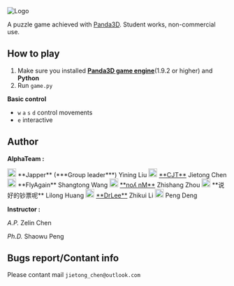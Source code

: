 <!-- Island of Wind -->

<img src="http://i.imgur.com/lQ9Dv7I.png" alt="Logo">

A puzzle game achieved with <a href="https://www.panda3d.org/" target="_blank">Panda3D</a>. Student works, non-commercial use.

## How to play
1. Make sure you installed <a href="https://www.panda3d.org/download.php?sdk" target="_blank">**Panda3D game engine**</a>(1.9.2 or higher) and **Python**
2. Run `game.py`

**Basic control**

* `w` `a` `s` `d` control movements
* `e` interactive

## Author
**AlphaTeam :**

<img src="http://q.qlogo.cn/headimg_dl?dst_uin=754600392&spec=100" alt="754600392" width="20" height="20">
 **Japper** (***Group leader***) Yining Liu

<img src="http://q.qlogo.cn/headimg_dl?dst_uin=1074614289&spec=640" alt="1074614289" width="20" height="20">
 <a href="https://github.com/CJT-Jackton" target="_blank">**CJT**</a> Jietong Chen

<img src="http://q.qlogo.cn/headimg_dl?dst_uin=1132741010&spec=640" alt="1132741010" width="20" height="20">
 **FlyAgain** Shangtong Wang

<img src="http://q.qlogo.cn/headimg_dl?dst_uin=364075883&spec=640" alt="364075883" width="20" height="20">
 <a href="https://github.com/1z-McGrady" target="_blank">**noʎ nM**</a> Zhishang Zhou

<img src="http://q.qlogo.cn/headimg_dl?dst_uin=493711318&spec=640" alt="493711318" width="20" height="20">
 **说好的钞票呢** Lilong Huang

<img src="http://q.qlogo.cn/headimg_dl?dst_uin=463153356&spec=640" alt="463153356" width="20" height="20">
 <a href="https://github.com/chikuiLee" target="_blank">**DrLee**</a> Zhikui Li

<img src="http://q.qlogo.cn/headimg_dl?dst_uin=1070803907&spec=640" alt="1070803907" width="20" height="20">
 Peng Deng


**Instructor :**

*A.P.*   Zelin Chen

*Ph.D.*  Shaowu Peng

## Bugs report/Contant info
Please contant mail `jietong_chen@outlook.com`

